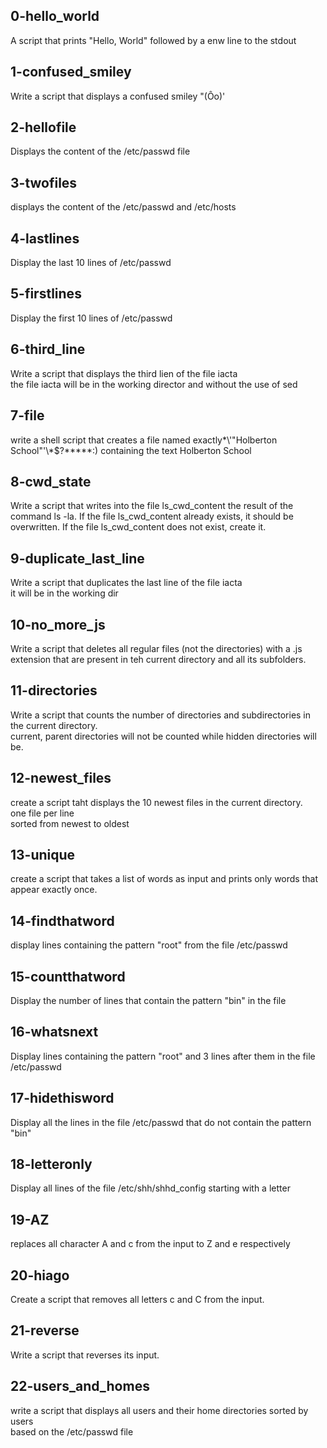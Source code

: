 ## 0-hello\_world  
A script that prints "Hello, World" followed by a enw line to the stdout  
## 1-confused\_smiley  
Write a script that displays a confused smiley "(Ôo)'  
## 2-hellofile  
Displays the content of the /etc/passwd file  
## 3-twofiles  
displays the content of the /etc/passwd and /etc/hosts  
## 4-lastlines  
Display the last 10 lines of /etc/passwd  
## 5-firstlines  
Display the first 10 lines of /etc/passwd  
## 6-third\_line  
Write a script that displays the third lien of the file iacta  
the file iacta will be in the working director and without the use of sed  
## 7-file  
write a shell script that creates a file named exactly\*\\'"Holberton School"\'\\*$\?\*\*\*\*\*:) containing the text Holberton School  
## 8-cwd\_state  
Write a script that writes into the file ls\_cwd\_content the result of the command ls -la. If the file ls\_cwd\_content already exists, it should be overwritten. If the file ls\_cwd\_content does not exist, create it.  
## 9-duplicate\_last\_line  
Write a script that duplicates the last line of the file iacta  
it will be in the working dir  
## 10-no\_more\_js  
Write a script that deletes all regular files (not the directories) with a .js extension that are present in teh current directory and all its subfolders.  
## 11-directories  
Write a script that counts the number of directories and subdirectories in the current directory.  
current, parent directories will not be counted while hidden directories will be.  
## 12-newest\_files  
create a script taht displays the 10 newest files in the current directory.  
one file per line  
sorted from newest to oldest  
## 13-unique  
create a script that takes a list of words as input and prints only words that appear exactly once.  
## 14-findthatword  
display lines containing the pattern "root" from the file /etc/passwd  
## 15-countthatword  
Display the number of lines that contain the pattern "bin" in the file  
## 16-whatsnext  
Display lines containing the pattern "root" and 3 lines after them in the file /etc/passwd  
## 17-hidethisword  
Display all the lines in the file /etc/passwd that do not contain the pattern "bin"  
## 18-letteronly  
Display all lines of the file /etc/shh/shhd\_config starting with a letter  
## 19-AZ  
replaces all character A and c from the input to Z and e respectively  
## 20-hiago  
Create a script that removes all letters c and C from the input.  
## 21-reverse  
Write a script that reverses its input.  
## 22-users\_and\_homes  
write a script that displays all users and their home directories sorted by users  
based on the /etc/passwd file  

